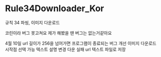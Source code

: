 # Rule34Downloader_Kor
규칙 34 파씽, 이미지 다운로드

코린이라 버그 못고쳐요
제가 해봤을 땐 버그는 없는거같아요


4월 10일 
url 길이가 256을 넘어가면 프로그램이 종료되는 버그 개선
이미지 다운로드 시작점 선택 가능
텍스트 설명 변경
다운 실패 url 텍스트 파일로 저장
